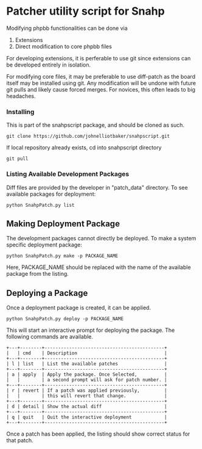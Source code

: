 # Patcher utility script for Snahp
Modifying phpbb functionalities can be done via
1) Extensions
2) Direct modification to core phpbb files

For developing extensions, it is perferable to use git since extensions can be
developed entirely in isolation.

For modifying core files, it may be preferable to use diff-patch as the
board itself may be installed using git. Any modification will be undone
with future git pulls and likely cause forced merges.
For novices, this often leads to big headaches.


### Installing
This is part of the snahpscript package, and should be cloned as such.
```
git clone https://github.com/johnelliotbaker/snahpscript.git
```
If local repository already exists, cd into snahpscript directory

```
git pull
```

### Listing Available Development Packages
Diff files are provided by the developer in "patch_data" directory.
To see available packages for deployment:

```
python SnahpPatch.py list
```

## Making Deployment Package
The development packages cannot directly be deployed.
To make a system specific deployment package:
```
python SnahpPatch.py make -p PACKAGE_NAME
```
Here, PACKAGE_NAME should be replaced with the name of the available package from the listing.

## Deploying a Package
Once a deployment package is created, it can be applied.

```
python SnahpPatch.py deploy -p PACKAGE_NAME
```

This will start an interactive prompt for deploying the package.
The following commands are available.

```
+---+--------+--------------------------------------------+   
|   | cmd    | Description                                |   
+---+--------+--------------------------------------------+   
| l | list   | List the available patches                 |   
+---+--------+--------------------------------------------+   
| a | apply  | Apply the package. Once Selected,          |   
|   |        | a second prompt will ask for patch number. |   
+---+--------+--------------------------------------------+   
| r | revert | If a patch was applied previously,         |   
|   |        | this will revert that change.              |   
+---+--------+--------------------------------------------+   
| d | detail | Show the actual diff                       |   
+---+--------+--------------------------------------------+   
| q | quit   | Quit the interactive deployment            |   
+---+--------+--------------------------------------------+   
```

Once a patch has been applied, the listing should show correct status for
that patch.
